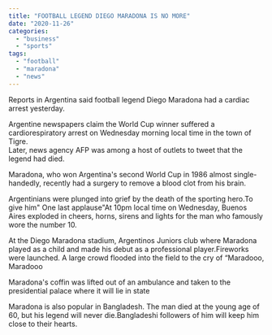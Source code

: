 ```yaml
---
title: "FOOTBALL LEGEND DIEGO MARADONA IS NO MORE"
date: "2020-11-26"
categories: 
  - "business"
  - "sports"
tags: 
  - "football"
  - "maradona"
  - "news"
---
```


Reports in Argentina said football legend Diego Maradona had a cardiac arrest yesterday.  
  
Argentine newspapers claim the World Cup winner suffered a cardiorespiratory arrest on Wednesday morning local time in the town of Tigre.  
Later, news agency AFP was among a host of outlets to tweet that the legend had died.  
  
Maradona, who won Argentina's second World Cup in 1986 almost single-handedly, recently had a surgery to remove a blood clot from his brain.  
  
Argentinians were plunged into grief by the death of the sporting hero.To give him" One last applause"At 10pm local time on Wednesday, Buenos Aires exploded in cheers, horns, sirens and lights for the man who famously wore the number 10. 
  
At the Diego Maradona stadium, Argentinos Juniors club where Maradona played as a child and made his debut as a professional player.Fireworks were launched. A large crowd flooded into the field to the cry of “Maradooo, Maradooo  
  
Maradona's coffin was lifted out of an ambulance and taken to the presidential palace where it will lie in state  
  
Maradona is also popular in Bangladesh. The man died at the young age of 60, but his legend will never die.Bangladeshi followers of him will keep him close to their hearts.

